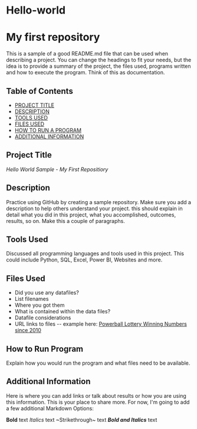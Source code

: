 # Hello-world

# My first repository
This is a sample of a good README.md file that can be used when describing a project. You can change the headings to fit your needs, but the idea is to provide a summary of the project, the files used, programs written and how to execute the program. Think of this as documentation.

## Table of Contents

- [PROJECT TITLE](#Project-Title)
- [DESCRIPTION](#Description)
- [TOOLS USED](#Tools-Used)
- [FILES USED](#Files-Used)
- [HOW TO RUN A PROGRAM](#How-to-run-program)
- [ADDITIONAL INFORMATION](#Additional-Information)

  

## Project Title

*Hello World Sample - My First Repositiory*



## Description

Practice using GitHub by creating a sample repository. Make sure you add a description to help others understand your project. this should explain in detail what you did in this project, what you accomplished, outcomes, results, so on. Make this a couple of paragraphs.



## Tools Used

Discussed all programming languages and tools used in this project. This could include Python, SQL, Excel, Power BI, Websites and more.



## Files Used

- Did you use any datafiles?
- List filenames
- Where you got them
- What is contained within the data files?
- Datafile considerations
- URL links to files -- example here: [Powerball Lottery Winning Numbers since 2010](#https://catalog.data.gov/dataset/lottery-powerball-winning-numbers-beginning-2010)



## How to Run Program

Explain how you would run the program and what files need to be available. 



## Additional Information

Here is where you can add links or talk about results or how you are using this information. This is your place to share more. For now, I'm going to add a few additional Markdown Options:

**Bold** text
  *Italics* text
  ~Strikethrough~ text
  ***Bold and Italics*** text
   

